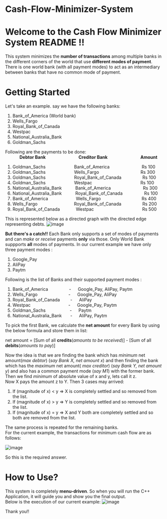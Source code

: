 # Cash-Flow-Minimizer-System

# Welcome to the Cash Flow Minimizer System README !!

This system minimizes the **number of transactions** among multiple banks in the different corners of the world that use **different modes of payment**. There is one world bank (with all payment modes) to act as an intermediary between banks that have no common mode of payment.

# Getting Started

Let's take an example. say we have the following banks:
1. Bank_of_America (World bank)
2. Wells_Fargo
3. Royal_Bank_of_Canada
4. Westpac
5. National_Australia_Bank
6. Goldman_Sachs

Following are the payments to be done:\
&emsp;&emsp;&emsp;    **Debtor Bank**&emsp;&emsp;&emsp;&emsp;&emsp;&emsp;&emsp;&nbsp;                **Creditor Bank** &emsp;&emsp;&emsp;&emsp;&emsp;&emsp;&emsp; **Amount**
1. Goldman_Sachs   &emsp;&emsp;&emsp;&emsp;&emsp;&emsp;             Bank_of_America &emsp;&emsp;&emsp;&emsp;&emsp;&emsp;&nbsp;&nbsp;&nbsp;             Rs 100
2. Goldman_Sachs   &emsp;&emsp;&emsp;&emsp;&emsp;&emsp;              Wells_Fargo &emsp;&emsp;&emsp;&emsp;&emsp;&emsp;&emsp;&emsp;&emsp;                Rs 300
3. Goldman_Sachs   &emsp;&emsp;&emsp;&emsp;&emsp;&emsp;              Royal_Bank_of_Canada  &emsp;&emsp;&emsp;&emsp;&nbsp;      Rs 100
4. Goldman_Sachs   &emsp;&emsp;&emsp;&emsp;&emsp;&emsp;              Westpac &emsp;&emsp;&emsp;&emsp;&emsp;&emsp;&emsp;&emsp;&emsp;&emsp;&nbsp;&nbsp; Rs 100
5. National_Australia_Bank &emsp;&emsp;&nbsp;&nbsp;       Bank_of_America &emsp;&emsp;&emsp;&emsp;&emsp;&emsp;&nbsp;&nbsp;&nbsp; Rs 300
6. National_Australia_Bank &emsp;&emsp;&nbsp;&nbsp;       Royal_Bank_of_Canada &emsp;&emsp;&emsp;&nbsp;&nbsp;&nbsp;&nbsp;&nbsp; Rs 100
7. Bank_of_America         &emsp;&emsp;&emsp;&emsp;&emsp;&nbsp;&nbsp;&nbsp;       Wells_Fargo &emsp;&emsp;&emsp;&emsp;&emsp;&emsp;&emsp;&emsp;&nbsp;&nbsp;&nbsp; Rs 400
8. Wells_Fargo             &emsp;&emsp;&emsp;&emsp;&emsp;&emsp;&emsp;&nbsp;&nbsp;&nbsp;       Royal_Bank_of_Canada &emsp;&emsp;&emsp;&emsp;&nbsp; Rs 200
9. Royal_Bank_of_Canada    &emsp;&emsp;&nbsp;&nbsp;&nbsp;&nbsp;      Westpac &emsp;&emsp;&emsp;&emsp;&emsp;&emsp;&emsp;&emsp;&emsp;&emsp;&nbsp;&nbsp; Rs 500


This is represented below as a directed graph with the directed edge representing debts.
![image](https://user-images.githubusercontent.com/54183085/110007387-9c625100-7d40-11eb-9128-29073ea4b3f3.png)

**But there's a catch!!**
Each Bank only supports a set of modes of payments and can _make_ or _receive_ payments **only** via those. Only World Bank suppports **all** modes of payments.
In our current example we have only three payment modes :
1. Google_Pay
2. AliPay
3. Paytm

Following is the list of Banks and their supported payment modes :
1. Bank_of_America &emsp;&emsp;&emsp;&emsp;&nbsp;&nbsp;- &emsp; Google_Pay, AliPay, Paytm
2. Wells_Fargo &emsp;&emsp;&emsp;&emsp;&emsp;&nbsp;&nbsp;&emsp;&nbsp;- &emsp; Google_Pay, AliPay
3. Royal_Bank_of_Canada &nbsp;&emsp;&nbsp;&nbsp;&nbsp;- &emsp; AliPay
4. Westpac &emsp;&emsp;&emsp;&emsp;&emsp;&emsp;&emsp;&nbsp;&nbsp;&nbsp;&nbsp; - &emsp; Google_Pay, Paytm
5. Goldman_Sachs &emsp;&emsp;&emsp;&emsp;&emsp;&nbsp;- &emsp; Paytm
6. National_Australia_Bank &nbsp;&nbsp;&nbsp;&nbsp;&nbsp; - &emsp; AliPay, Paytm  

To pick the first Bank, we calculate the **net amount** for every Bank by using the below formula and store them in list:

net amount = [Sum of all **credits**(_amounts to be received_)] - [Sum of all **debits**(_amounts to pay_)]

Now the idea is that we are finding the bank which has _minimum_ net amount(_max debtor_) (_say Bank X, net amount x_) and then finding the bank which has the _maximum_ net amount( _max creditor_) (_say Bank Y, net amount y_) and also has a common payment mode (_say M1_) with the former bank. Then we find _minimum_ of absolute value of x and y, lets call it z.\
Now X pays the amount z to Y. Then 3 cases may arrived:
1. If (magnitude of x) < y  =>  X is completely settled and so removed from the list.
2. If (magnitude of x) > y  =>  Y is completely settled and so removed from the list.
3. If (magnitude of x) = y  =>  X and Y both are completely settled and so both are removed from the list.

The same process is repeated for the remaining banks.\
For the current example, the transactions for minimum cash flow are as follows:

![image](https://user-images.githubusercontent.com/54183085/110007435-aab06d00-7d40-11eb-8e0c-ea5c7ec762a3.png)

So this is the required answer.

# How to Use?
This system is completely **menu-driven**. So when you will run the C++ Application, it will guide you and show you the final output.\
Below is the execution of our current example:
![image](https://user-images.githubusercontent.com/54183085/110011598-a33f9280-7d45-11eb-9499-a2868924cefd.png)

Thank you!!

